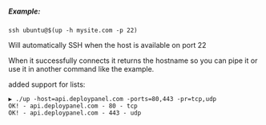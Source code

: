 ##### Example:

```ssh ubuntu@$(up -h mysite.com -p 22)```

Will automatically SSH when the host is available on port 22

When it successfully connects it returns the hostname so you can pipe it or use it in another command like the example.

added support for lists:
```
▶ ./up -host=api.deploypanel.com -ports=80,443 -pr=tcp,udp
OK! - api.deploypanel.com - 80 - tcp
OK! - api.deploypanel.com - 443 - udp
```
